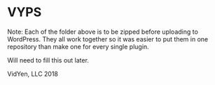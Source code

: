 # VYPS
Note: Each of the folder above is to be zipped before uploading to WordPress. They all work together so it was easier to put them in one repository than make one for every single plugin.

Will need to fill this out later.

VidYen, LLC
2018
